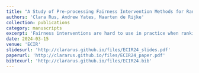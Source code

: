```yaml
---
title: "A Study of Pre-processing Fairness Intervention Methods for Ranking People"
authors: 'Clara Rus, Andrew Yates, Maarten de Rijke'
collection: publications
category: manuscripts
excerpt: 'Fairness interventions are hard to use in practice when ranking people due to legal constraints that limit access to sensitive information. Pre-processing fairness interventions, however, can be used in practice to create more fair training data that encourage the model to generate fair predictions without having access to sensitive information during inference. On two real-world datasets, the pre-processing methods are found to improve the diversity of rankings with respect to gender, while individual fairness is not affected. Moreover, we discuss advantages and disadvantages of using pre-processing fairness interventions in practice for ranking people.'
date: 2024-03-15
venue: 'ECIR'
slidesurl: 'http://clararus.github.io/files/ECIR24_slides.pdf'
paperurl: 'http://clararus.github.io/files/ECIR24_paper.pdf'
bibtexurl: 'http://clararus.github.io/files/ECIR24.bib'
---
```


